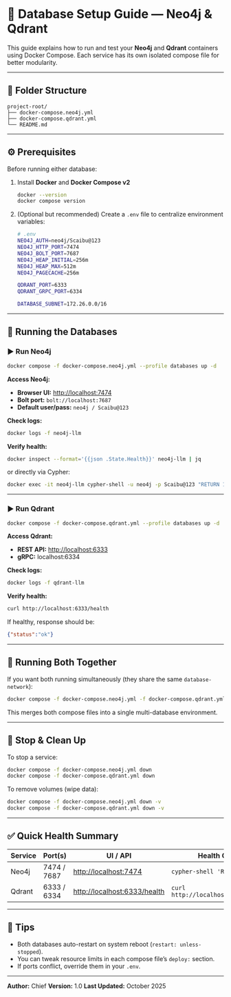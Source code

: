 # 🧠 Database Setup Guide — Neo4j & Qdrant

This guide explains how to run and test your **Neo4j** and **Qdrant** containers using Docker Compose.
Each service has its own isolated compose file for better modularity.

---

## 📁 Folder Structure

```
project-root/
├── docker-compose.neo4j.yml
├── docker-compose.qdrant.yml
└── README.md
```

---

## ⚙️ Prerequisites

Before running either database:

1. Install **Docker** and **Docker Compose v2**

   ```bash
   docker --version
   docker compose version
   ```

2. (Optional but recommended) Create a `.env` file to centralize environment variables:

   ```bash
   # .env
   NEO4J_AUTH=neo4j/Scaibu@123
   NEO4J_HTTP_PORT=7474
   NEO4J_BOLT_PORT=7687
   NEO4J_HEAP_INITIAL=256m
   NEO4J_HEAP_MAX=512m
   NEO4J_PAGECACHE=256m

   QDRANT_PORT=6333
   QDRANT_GRPC_PORT=6334

   DATABASE_SUBNET=172.26.0.0/16
   ```

---

## 🚀 Running the Databases

### ▶️ Run Neo4j

```bash
docker compose -f docker-compose.neo4j.yml --profile databases up -d
```

**Access Neo4j:**

* **Browser UI:** [http://localhost:7474](http://localhost:7474)
* **Bolt port:** `bolt://localhost:7687`
* **Default user/pass:** `neo4j / Scaibu@123`

**Check logs:**

```bash
docker logs -f neo4j-llm
```

**Verify health:**

```bash
docker inspect --format='{{json .State.Health}}' neo4j-llm | jq
```

or directly via Cypher:

```bash
docker exec -it neo4j-llm cypher-shell -u neo4j -p Scaibu@123 "RETURN 1;"
```

---

### ▶️ Run Qdrant

```bash
docker compose -f docker-compose.qdrant.yml --profile databases up -d
```

**Access Qdrant:**

* **REST API:** [http://localhost:6333](http://localhost:6333)
* **gRPC:** localhost:6334

**Check logs:**

```bash
docker logs -f qdrant-llm
```

**Verify health:**

```bash
curl http://localhost:6333/health
```

If healthy, response should be:

```json
{"status":"ok"}
```

---

## 🧩 Running Both Together

If you want both running simultaneously (they share the same `database-network`):

```bash
docker compose -f docker-compose.neo4j.yml -f docker-compose.qdrant.yml up -d
```

This merges both compose files into a single multi-database environment.

---

## 🧹 Stop & Clean Up

To stop a service:

```bash
docker compose -f docker-compose.neo4j.yml down
docker compose -f docker-compose.qdrant.yml down
```

To remove volumes (wipe data):

```bash
docker compose -f docker-compose.neo4j.yml down -v
docker compose -f docker-compose.qdrant.yml down -v
```

---

## ✅ Quick Health Summary

| Service | Port(s)     | UI / API                                                     | Health Check                        |
| ------- | ----------- | ------------------------------------------------------------ | ----------------------------------- |
| Neo4j   | 7474 / 7687 | [http://localhost:7474](http://localhost:7474)               | `cypher-shell 'RETURN 1'`           |
| Qdrant  | 6333 / 6334 | [http://localhost:6333/health](http://localhost:6333/health) | `curl http://localhost:6333/health` |

---

## 🧠 Tips

* Both databases auto-restart on system reboot (`restart: unless-stopped`).
* You can tweak resource limits in each compose file’s `deploy:` section.
* If ports conflict, override them in your `.env`.

---

**Author:** Chief
**Version:** 1.0
**Last Updated:** October 2025
